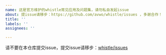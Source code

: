 ```yaml
---
name: 这是官方维护的whistle常见应用及问题集，请勿私自发起issue
about: 提issue请移步：https://github.com/avwo/whistle/issues ，多谢合作！
title: ''
labels: ''
assignees: ''

---
```


请不要在本仓库提交issue，提交issue请移步：[whistle/issues](https://github.com/avwo/whistle/issues)
